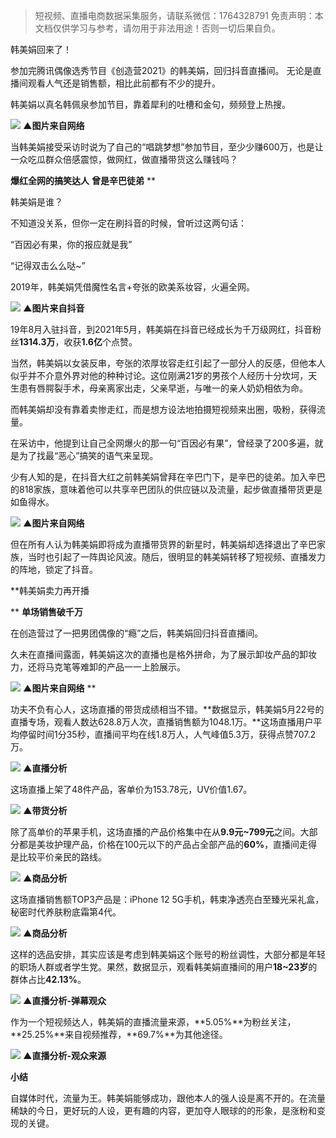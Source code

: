 

> 短视频、直播电商数据采集服务，请联系微信：1764328791
> 免责声明：本文档仅供学习与参考，请勿用于非法用途！否则一切后果自负。





韩美娟回来了！

参加完腾讯偶像选秀节目《创造营2021》的韩美娟，回归抖音直播间。 无论是直播间观看人气还是销售额，相比此前都有不少的提升。

韩美娟以真名韩佩泉参加节目，靠着犀利的吐槽和金句，频频登上热搜。

![](https://cdn.nlark.com/yuque/0/2021/webp/97322/1622707879018-03f5c002-9d5d-4118-bab8-78a120850cb4.webp#clientId=ueb66aa17-403f-4&from=paste&height=299&id=uac51811f&margin=%5Bobject%20Object%5D&originHeight=598&originWidth=1080&originalType=url&status=done&style=none&taskId=ubb49bbcb-dfcf-4c2b-a997-8c0f9ac259e&width=540)
**▲图片来自网络**

当韩美娟接受采访时说为了自己的“唱跳梦想”参加节目，至少少赚600万，也是让一众吃瓜群众倍感震惊，做网红，做直播带货这么赚钱吗？

**爆红全网的搞笑达人**
**曾是辛巴徒弟**
**

韩美娟是谁？

不知道没关系，但你一定在刷抖音的时候，曾听过这两句话：

“百因必有果，你的报应就是我”

“记得双击么么哒~”

2019年，韩美娟凭借魔性名言+夸张的欧美系妆容，火遍全网。

![](https://cdn.nlark.com/yuque/0/2021/webp/97322/1622707878951-c4a122d4-1bbe-499f-961b-6a2260889754.webp#clientId=ueb66aa17-403f-4&from=paste&height=499&id=ua76d23d5&margin=%5Bobject%20Object%5D&originHeight=997&originWidth=996&originalType=url&status=done&style=none&taskId=u4bbfccb2-4de4-4a5d-adf7-a163fc4f67e&width=498)
**▲图片来自抖音**

19年8月入驻抖音，到2021年5月，韩美娟在抖音已经成长为千万级网红，抖音粉丝**1314.3万**，收获**1.6亿**个点赞。

当然，韩美娟以女装反串，夸张的浓厚妆容走红引起了一部分人的反感，但他本人似乎并不介意外界对他的种种讨论。这位刚满21岁的男孩个人经历十分坎坷，天生患有唇腭裂手术，母亲离家出走，父亲早逝，与唯一的亲人奶奶相依为命。

而韩美娟却没有靠着卖惨走红，而是想方设法地拍摄短视频来出圈，吸粉，获得流量。

在采访中，他提到让自己全网爆火的那一句“百因必有果”，曾经录了200多遍，就是为了找最“恶心”搞笑的语气来呈现。

少有人知的是，在抖音大红之前韩美娟曾拜在辛巴门下，是辛巴的徒弟。加入辛巴的818家族，意味着他可以共享辛巴团队的供应链以及流量，起步做直播带货更是如鱼得水。

![](https://cdn.nlark.com/yuque/0/2021/webp/97322/1622707878824-e4acdab7-e843-4967-9fac-1184b59a5c94.webp#clientId=ueb66aa17-403f-4&from=paste&height=490&id=u0e89281f&margin=%5Bobject%20Object%5D&originHeight=980&originWidth=1080&originalType=url&status=done&style=none&taskId=u1344aa65-74cf-4366-81df-296b1f074ce&width=540)
**▲图片来自网络**

但在所有人认为韩美娟即将成为直播带货界的新星时，韩美娟却选择退出了辛巴家族，当时也引起了一阵舆论风波。随后，很明显的韩美娟转移了短视频、直播发力的阵地，锁定了抖音。

**韩美娟卖力再开播

**
**单场销售破千万**

在创造营过了一把男团偶像的“瘾”之后，韩美娟回归抖音直播间。

久未在直播间露面，韩美娟这次的直播也是格外拼命，为了展示卸妆产品的卸妆力，还将马克笔等难卸的产品一一上脸展示。

![](https://cdn.nlark.com/yuque/0/2021/png/97322/1622707879408-bf82769f-ef7b-4c62-9451-4bdaf1d722a1.png#clientId=ueb66aa17-403f-4&from=paste&height=499&id=u9e503a00&margin=%5Bobject%20Object%5D&originHeight=997&originWidth=987&originalType=url&status=done&style=none&taskId=ue6a9e29d-7cfd-4e42-87e8-ebae5740ecb&width=493.5)
**▲图片来自网络**
**

功夫不负有心人，这场直播的带货成绩相当不错。**数据显示，韩美娟5月22号的直播专场，观看人数达628.8万人次，直播销售额为1048.1万。**这场直播用户平均停留时间1分35秒，直播间平均在线1.8万人，人气峰值5.3万，获得点赞707.2万。

![](https://cdn.nlark.com/yuque/0/2021/webp/97322/1622707879446-bd3fb596-d18e-4779-9973-c10df0d08a04.webp#clientId=ueb66aa17-403f-4&from=paste&height=471&id=u46c56586&margin=%5Bobject%20Object%5D&originHeight=942&originWidth=682&originalType=url&status=done&style=none&taskId=u05354e27-ea1f-4590-851b-4e6d1b882c6&width=341)
**▲直播分析**

这场直播上架了48件产品，客单价为153.78元，UV价值1.67。

![](https://cdn.nlark.com/yuque/0/2021/webp/97322/1622707879499-d074c0d8-7e74-44c5-b120-24e3994f462f.webp#clientId=ueb66aa17-403f-4&from=paste&height=335&id=ucfab345e&margin=%5Bobject%20Object%5D&originHeight=670&originWidth=684&originalType=url&status=done&style=none&taskId=udc25c1f8-ad3f-4bda-b243-1115a4be471&width=342)
**▲带货分析**

除了高单价的苹果手机，这场直播的产品价格集中在从**9.9元~799元**之间。大部分都是美妆护理产品，价格在100元以下的产品占全部产品的**60%**，直播间走得是比较平价亲民的路线。

![](https://cdn.nlark.com/yuque/0/2021/webp/97322/1622707879695-5bad4b9a-d4f3-4bc2-85c8-a7ad39addb77.webp#clientId=ueb66aa17-403f-4&from=paste&height=101&id=ubd5ea4ff&margin=%5Bobject%20Object%5D&originHeight=201&originWidth=1080&originalType=url&status=done&style=none&taskId=u764285a0-7c66-4763-b1ab-e7abd9f3fc7&width=540)
**▲商品分析**

这场直播销售额TOP3产品是：iPhone 12 5G手机，韩束净透亮白至臻光采礼盒，秘密时代养肤粉底霜第4代。

![](https://cdn.nlark.com/yuque/0/2021/webp/97322/1622707879739-01bf08d0-c4f9-43b5-8541-b22823b1b674.webp#clientId=ueb66aa17-403f-4&from=paste&height=686&id=ue48dee02&margin=%5Bobject%20Object%5D&originHeight=1372&originWidth=954&originalType=url&status=done&style=none&taskId=uaddb9dce-885d-4db4-a4d4-9dc12366aca&width=477)
**▲商品分析**

这样的选品安排，其实应该是考虑到韩美娟这个账号的粉丝调性，大部分都是年轻的职场人群或者学生党。果然，数据显示，观看韩美娟直播间的用户**18~23岁**的群体占比**42.13%**。

![](https://cdn.nlark.com/yuque/0/2021/webp/97322/1622707879957-a4902f83-304d-4496-9012-88b01a654835.webp#clientId=ueb66aa17-403f-4&from=paste&height=437&id=u14e3ee6f&margin=%5Bobject%20Object%5D&originHeight=874&originWidth=676&originalType=url&status=done&style=none&taskId=u9031f3cd-bc25-4901-9eac-39cec82a200&width=338)
**▲直播分析-弹幕观众**

作为一个短视频达人，韩美娟的直播流量来源，**5.05%**为粉丝关注，**25.25%**来自视频推荐，**69.7%**为其他途径。

![](https://cdn.nlark.com/yuque/0/2021/webp/97322/1622707880337-d1b4a6f1-6926-430c-9a3b-32a491e31e81.webp#clientId=ueb66aa17-403f-4&from=paste&height=312&id=u8b38408f&margin=%5Bobject%20Object%5D&originHeight=624&originWidth=674&originalType=url&status=done&style=none&taskId=u91905a3d-474f-4131-a382-539c2c4818d&width=337)
**▲直播分析-观众来源**

**小结**

自媒体时代，流量为王。韩美娟能够成功，跟他本人的强人设是离不开的。在流量稀缺的今日，更好玩的人设，更有趣的内容，更加夺人眼球的的形象，是涨粉和变现的关键。
